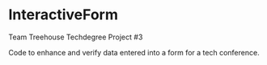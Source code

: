 # InteractiveForm
Team Treehouse Techdegree Project #3

Code to enhance and verify data entered into a form for a tech conference. 
